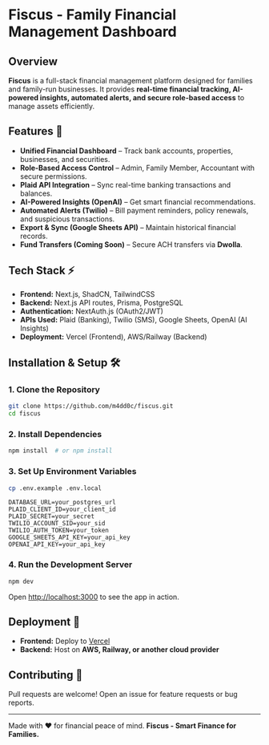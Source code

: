 # Fiscus - Family Financial Management Dashboard

## Overview

**Fiscus** is a full-stack financial management platform designed for families and family-run businesses. It provides **real-time financial tracking, AI-powered insights, automated alerts, and secure role-based access** to manage assets efficiently.

## Features 🚀

- **Unified Financial Dashboard** – Track bank accounts, properties, businesses, and securities.
- **Role-Based Access Control** – Admin, Family Member, Accountant with secure permissions.
- **Plaid API Integration** – Sync real-time banking transactions and balances.
- **AI-Powered Insights (OpenAI)** – Get smart financial recommendations.
- **Automated Alerts (Twilio)** – Bill payment reminders, policy renewals, and suspicious transactions.
- **Export & Sync (Google Sheets API)** – Maintain historical financial records.
- **Fund Transfers (Coming Soon)** – Secure ACH transfers via **Dwolla**.

## Tech Stack ⚡

- **Frontend:** Next.js, ShadCN, TailwindCSS
- **Backend:** Next.js API routes, Prisma, PostgreSQL
- **Authentication:** NextAuth.js (OAuth2/JWT)
- **APIs Used:** Plaid (Banking), Twilio (SMS), Google Sheets, OpenAI (AI Insights)
- **Deployment:** Vercel (Frontend), AWS/Railway (Backend)

## Installation & Setup 🛠️

### 1. Clone the Repository

```bash
git clone https://github.com/m4dd0c/fiscus.git
cd fiscus
```

### 2. Install Dependencies

```bash
npm install  # or npm install
```

### 3. Set Up Environment Variables

```bash
cp .env.example .env.local
```

```
DATABASE_URL=your_postgres_url
PLAID_CLIENT_ID=your_client_id
PLAID_SECRET=your_secret
TWILIO_ACCOUNT_SID=your_sid
TWILIO_AUTH_TOKEN=your_token
GOOGLE_SHEETS_API_KEY=your_api_key
OPENAI_API_KEY=your_api_key
```

### 4. Run the Development Server

```bash
npm dev
```

Open [http://localhost:3000](http://localhost:3000) to see the app in action.

## Deployment 🚀

- **Frontend:** Deploy to [Vercel](https://vercel.com/)
- **Backend:** Host on **AWS, Railway, or another cloud provider**

## Contributing 🤝

Pull requests are welcome! Open an issue for feature requests or bug reports.

---

Made with ❤️ for financial peace of mind. **Fiscus - Smart Finance for Families.**

